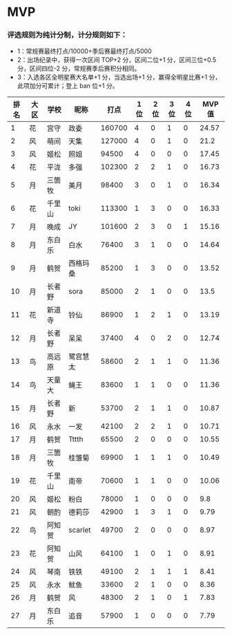 # MVP

### 评选规则为纯计分制，计分规则如下：
  - 1：常规赛最终打点/10000+季后赛最终打点/5000
  - 2：出场纪录中，获得一次区间 TOP+2 分，区间二位+1 分，区间三位+0.5 分，区间四位-2 分，常规赛季后赛积分相同。
  - 3：入选各区全明星赛大名单+1 分，当选出场+1 分，赢得全明星比赛+1 分，此项加分可累计；登上 ban 位+1 分。
  
|排名	|大区	|学校	|昵称	|打点	|1位	|2位	|3位	|4位	|MVP值|
| -- | ---- | ---- | -------- | ----- | -- | -- | -- | -- | ---- |
|	1	|	花	|	宫守	|	政委	|	160700	|	4	|	0	|	1	|	0	|	24.57	|
|	2	|	风	|	萌间	|	天集	|	127000	|	4	|	0	|	1	|	0	|	21.2	|
|	3	|	风	|	姬松	|	照姐	|	94500	|	4	|	0	|	0	|	0	|	17.45	|
|	4	|	花	|	平泷	|	多强	|	102300	|	2	|	2	|	1	|	0	|	16.73	|
|	5	|	月	|	三箇牧	|	美月	|	98400	|	3	|	0	|	1	|	0	|	16.34	|
|	6	|	花	|	千里山	|	toki	|	113300	|	1	|	3	|	0	|	0	|	16.33	|
|	7	|	月	|	晚成	|	JY	|	101600	|	2	|	3	|	0	|	1	|	15.16	|
|	8	|	月	|	东白乐	|	白水	|	76400	|	3	|	1	|	0	|	0	|	14.64	|
|	9	|	月	|	鹤贺	|	西格玛桑	|	85200	|	1	|	3	|	0	|	0	|	13.52	|
|	10	|	月	|	长者野	|	sora	|	85000	|	2	|	1	|	0	|	0	|	13.5	|
|	11	|	花	|	新道寺	|	铃仙	|	86900	|	1	|	2	|	1	|	0	|	13.19	|
|	12	|	月	|	长者野	|	呆呆	|	37400	|	4	|	0	|	2	|	0	|	12.74	|
|	13	|	鸟	|	高远原	|	鹭宫慧太	|	58600	|	2	|	1	|	1	|	0	|	11.36	|
|	14	|	鸟	|	天童大	|	蝇王	|	83600	|	1	|	1	|	0	|	0	|	11.36	|
|	15	|	月	|	长者野	|	新	|	53700	|	2	|	1	|	1	|	0	|	10.87	|
|	16	|	风	|	永水	|	一发	|	42100	|	2	|	2	|	1	|	0	|	10.71	|
|	17	|	月	|	鹤贺	|	Tttth	|	65500	|	2	|	0	|	0	|	0	|	10.55	|
|	18	|	月	|	三箇牧	|	桂雏菊	|	69900	|	1	|	1	|	1	|	0	|	10.49	|
|	19	|	花	|	千里山	|	南帝	|	70600	|	1	|	1	|	0	|	0	|	10.06	|
|	20	|	风	|	姬松	|	粉白	|	78000	|	1	|	0	|	0	|	0	|	9.8	|
|	21	|	风	|	朝酌	|	德莉莎	|	42900	|	1	|	3	|	1	|	0	|	9.79	|
|	22	|	鸟	|	阿知贺	|	scarlet	|	49700	|	2	|	0	|	0	|	0	|	8.97	|
|	23	|	花	|	阿知贺	|	山风	|	64100	|	1	|	0	|	1	|	0	|	8.91	|
|	24	|	风	|	琴南	|	铁铁	|	49100	|	2	|	1	|	1	|	1	|	8.41	|
|	25	|	风	|	永水	|	鱿鱼	|	33600	|	2	|	1	|	0	|	0	|	8.36	|
|	26	|	月	|	鹤贺	|	风	|	48300	|	2	|	1	|	0	|	1	|	7.83	|
|	27	|	月	|	东白乐	|	追音	|	57900	|	1	|	0	|	0	|	0	|	7.79	|



